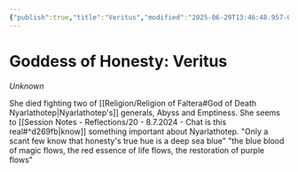 ```yaml
---
{"publish":true,"title":"Veritus","modified":"2025-06-29T13:46:48.957-07:00","cssclasses":""}
---
```




# Goddess of Honesty: Veritus
*Unknown*

She died fighting two of [[Religion/Religion of Faltera#God of Death Nyarlathotep\|Nyarlathotep's]] generals, Abyss and Emptiness. She seems to [[Session Notes - Reflections/20 - 8.7.2024 - Chat is this real#^d269fb\|know]] something important about Nyarlathotep. 
"Only a scant few know that honesty's true hue is a deep sea blue"
"the blue blood of magic flows, the red essence of life flows, the restoration of purple flows"